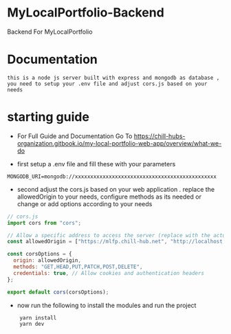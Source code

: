 # MyLocalPortfolio-Backend

Backend For MyLocalPortfolio

# Documentation

    this is a node js server built with express and mongodb as database , you need to setup your .env file and adjust cors.js based on your needs

# starting guide

- For Full Guide and Documentation Go To https://chill-hubs-organization.gitbook.io/my-local-portfolio-web-app/overview/what-we-do

- first setup a .env file and fill these with your parameters

```
MONGODB_URI=mongodb://xxxxxxxxxxxxxxxxxxxxxxxxxxxxxxxxxxxxxxxxxxxxxx
```

- second adjust the cors.js based on your web application . replace the allowedOrigin to your needs, configure methods as its needed or change or add options according to your needs

```javascript
// cors.js
import cors from "cors";

// Allow a specific address to access the server (replace with the actual addresses)
const allowedOrigin = ["https://mlfp.chill-hub.net", "http://localhost:5173"];

const corsOptions = {
  origin: allowedOrigin,
  methods: "GET,HEAD,PUT,PATCH,POST,DELETE",
  credentials: true, // Allow cookies and authentication headers
};

export default cors(corsOptions);
```

- now run the following to install the modules and run the project

```
    yarn install
    yarn dev
```

